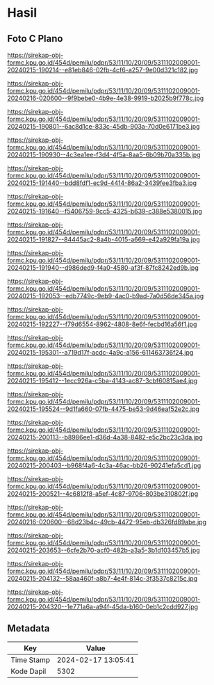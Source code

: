 # Hasil

## Foto C Plano

https://sirekap-obj-formc.kpu.go.id/454d/pemilu/pdpr/53/11/10/20/09/5311102009001-20240215-190214--e81eb846-02fb-4cf6-a257-9e00d321c182.jpg

https://sirekap-obj-formc.kpu.go.id/454d/pemilu/pdpr/53/11/10/20/09/5311102009001-20240216-020600--9f9bebe0-4b9e-4e38-9919-b2025b9f778c.jpg

https://sirekap-obj-formc.kpu.go.id/454d/pemilu/pdpr/53/11/10/20/09/5311102009001-20240215-190801--6ac8d1ce-833c-45db-903a-70d0e6171be3.jpg

https://sirekap-obj-formc.kpu.go.id/454d/pemilu/pdpr/53/11/10/20/09/5311102009001-20240215-190930--4c3ea1ee-f3d4-4f5a-8aa5-6b09b70a335b.jpg

https://sirekap-obj-formc.kpu.go.id/454d/pemilu/pdpr/53/11/10/20/09/5311102009001-20240215-191440--bdd8fdf1-ec9d-4414-86a2-3439fee3fba3.jpg

https://sirekap-obj-formc.kpu.go.id/454d/pemilu/pdpr/53/11/10/20/09/5311102009001-20240215-191640--f5406759-9cc5-4325-b639-c388e5380015.jpg

https://sirekap-obj-formc.kpu.go.id/454d/pemilu/pdpr/53/11/10/20/09/5311102009001-20240215-191827--84445ac2-8a4b-4015-a669-e42a929fa19a.jpg

https://sirekap-obj-formc.kpu.go.id/454d/pemilu/pdpr/53/11/10/20/09/5311102009001-20240215-191940--d986ded9-f4a0-4580-af3f-87fc8242ed9b.jpg

https://sirekap-obj-formc.kpu.go.id/454d/pemilu/pdpr/53/11/10/20/09/5311102009001-20240215-192053--edb7749c-9eb9-4ac0-b9ad-7a0d56de345a.jpg

https://sirekap-obj-formc.kpu.go.id/454d/pemilu/pdpr/53/11/10/20/09/5311102009001-20240215-192227--f79d6554-8962-4808-8e6f-fecbd16a56f1.jpg

https://sirekap-obj-formc.kpu.go.id/454d/pemilu/pdpr/53/11/10/20/09/5311102009001-20240215-195301--a719d17f-acdc-4a9c-a156-611463736f24.jpg

https://sirekap-obj-formc.kpu.go.id/454d/pemilu/pdpr/53/11/10/20/09/5311102009001-20240215-195412--1ecc926a-c5ba-4143-ac87-3cbf60815ae4.jpg

https://sirekap-obj-formc.kpu.go.id/454d/pemilu/pdpr/53/11/10/20/09/5311102009001-20240215-195524--9d1fa660-07fb-4475-be53-9d46eaf52e2c.jpg

https://sirekap-obj-formc.kpu.go.id/454d/pemilu/pdpr/53/11/10/20/09/5311102009001-20240215-200113--b8986ee1-d36d-4a38-8482-e5c2bc23c3da.jpg

https://sirekap-obj-formc.kpu.go.id/454d/pemilu/pdpr/53/11/10/20/09/5311102009001-20240215-200403--b968f4a6-4c3a-46ac-bb26-90241efa5cd1.jpg

https://sirekap-obj-formc.kpu.go.id/454d/pemilu/pdpr/53/11/10/20/09/5311102009001-20240215-200521--4c6812f8-a5ef-4c87-9706-803be310802f.jpg

https://sirekap-obj-formc.kpu.go.id/454d/pemilu/pdpr/53/11/10/20/09/5311102009001-20240216-020600--68d23b4c-49cb-4472-95eb-db326fd89abe.jpg

https://sirekap-obj-formc.kpu.go.id/454d/pemilu/pdpr/53/11/10/20/09/5311102009001-20240215-203653--6cfe2b70-acf0-482b-a3a5-3b1d103457b5.jpg

https://sirekap-obj-formc.kpu.go.id/454d/pemilu/pdpr/53/11/10/20/09/5311102009001-20240215-204132--58aa460f-a8b7-4e4f-814c-3f3537c8215c.jpg

https://sirekap-obj-formc.kpu.go.id/454d/pemilu/pdpr/53/11/10/20/09/5311102009001-20240215-204320--1e771a6a-a94f-45da-b160-0eb1c2cdd927.jpg


## Metadata

| Key        | Value               |
| ---------- | ------------------- |
| Time Stamp | 2024-02-17 13:05:41 |
| Kode Dapil | 5302                |



